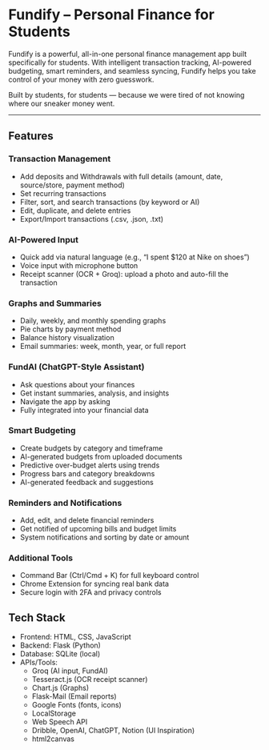 # Fundify – Personal Finance for Students

Fundify is a powerful, all-in-one personal finance management app built specifically for students. With intelligent transaction tracking, AI-powered budgeting, smart reminders, and seamless syncing, Fundify helps you take control of your money with zero guesswork.

Built by students, for students — because we were tired of not knowing where our sneaker money went.

---

## Features

### Transaction Management
- Add deposits and Withdrawals with full details (amount, date, source/store, payment method)
- Set recurring transactions
- Filter, sort, and search transactions (by keyword or AI)
- Edit, duplicate, and delete entries
- Export/Import transactions (.csv, .json, .txt)

### AI-Powered Input
- Quick add via natural language (e.g., “I spent $120 at Nike on shoes”)
- Voice input with microphone button
- Receipt scanner (OCR + Groq): upload a photo and auto-fill the transaction

### Graphs and Summaries
- Daily, weekly, and monthly spending graphs
- Pie charts by payment method
- Balance history visualization
- Email summaries: week, month, year, or full report

### FundAI (ChatGPT-Style Assistant)
- Ask questions about your finances
- Get instant summaries, analysis, and insights
- Navigate the app by asking
- Fully integrated into your financial data

### Smart Budgeting
- Create budgets by category and timeframe
- AI-generated budgets from uploaded documents
- Predictive over-budget alerts using trends
- Progress bars and category breakdowns
- AI-generated feedback and suggestions

### Reminders and Notifications
- Add, edit, and delete financial reminders
- Get notified of upcoming bills and budget limits
- System notifications and sorting by date or amount

### Additional Tools
- Command Bar (Ctrl/Cmd + K) for full keyboard control
- Chrome Extension for syncing real bank data
- Secure login with 2FA and privacy controls

## Tech Stack

- Frontend: HTML, CSS, JavaScript
- Backend: Flask (Python)
- Database: SQLite (local)
- APIs/Tools:
  - Groq (AI input, FundAI)
  - Tesseract.js (OCR receipt scanner)
  - Chart.js (Graphs)
  - Flask-Mail (Email reports)
  - Google Fonts (fonts, icons)
  - LocalStorage
  - Web Speech API
  - Dribble, OpenAI, ChatGPT, Notion (UI Inspiration)
  - html2canvas